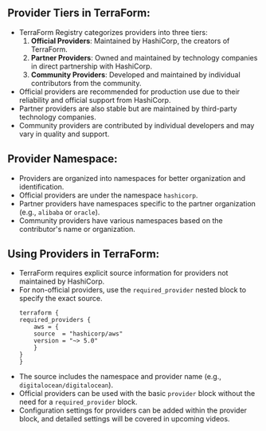 ## Provider Tiers in TerraForm:

- TerraForm Registry categorizes providers into three tiers:
  1. **Official Providers**: Maintained by HashiCorp, the creators of TerraForm.
  2. **Partner Providers**: Owned and maintained by technology companies in direct partnership with HashiCorp.
  3. **Community Providers**: Developed and maintained by individual contributors from the community.
- Official providers are recommended for production use due to their reliability and official support from HashiCorp.
- Partner providers are also stable but are maintained by third-party technology companies.
- Community providers are contributed by individual developers and may vary in quality and support.

## Provider Namespace:

- Providers are organized into namespaces for better organization and identification.
- Official providers are under the namespace `hashicorp`.
- Partner providers have namespaces specific to the partner organization (e.g., `alibaba` or `oracle`).
- Community providers have various namespaces based on the contributor's name or organization.

## Using Providers in TerraForm:

- TerraForm requires explicit source information for providers not maintained by HashiCorp.
- For non-official providers, use the `required_provider` nested block to specify the exact source.
    ```
    terraform {
    required_providers {
        aws = {
        source  = "hashicorp/aws"
        version = "~> 5.0"
        }
    }
    }
    ```
- The source includes the namespace and provider name (e.g., `digitalocean/digitalocean`).
- Official providers can be used with the basic `provider` block without the need for a `required_provider` block.
- Configuration settings for providers can be added within the provider block, and detailed settings will be covered in upcoming videos.
